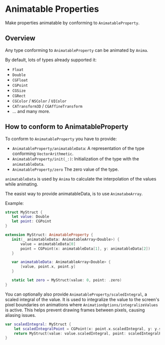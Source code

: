 # Animatable Properties

Make properties animatable by conforming to `AnimatableProperty`.

## Overview

Any type conforming to ``AnimatableProperty`` can be animated by `Anima`.

By default, lots of types already supported it:

- `Float`
- `Double`
- `CGFloat`
- `CGPoint`
- `CGSize`
- `CGRect`
- `CGColor` / `NSColor` / `UIColor`
- `CATransform3D` / `CGAffineTransform`
- … and many more.

## How to conform to AnimatableProperty

To conform to ``AnimatableProperty`` you have to provide:
- ``AnimatableProperty/animatableData``: A representation of the type conforming `VectorArithmetic`.
- ``AnimatableProperty/init(_:)``: Initialization of the type with the `animatableData`.
- ``AnimatableProperty/zero`` The zero value of the type.


`animatableData` is used by `Anima` to calculate the interpolation of the values while animating.

The easist way to provide animatableData,  is to use ``AnimatabeArray``.

Example:

```swift
struct MyStruct {
   let value: Double
   let point: CGPoint
}

extension MyStruct: AnimatableProperty {
   init(_ animatableData: AnimatableArray<Double>) {
       value = animatableData[0]
       point = CGPoint(x: animatableData[1], y: animatableData[2])
   }

   var animatableData: AnimatableArray<Double> {
       [value, point.x, point.y]
   }

   static let zero = MyStruct(value: 0, point: .zero)
}
```

You can optionally also provide ``AnimatableProperty/scaledIntegral``, a scaled integral of the value. It is used to integralize the value to the screen's pixel boundaries on animations where ``AnimationOptions/integralizeValues`` is active. This helps prevent drawing frames between pixels, causing aliasing issues.

```swift
var scaledIntegral: MyStruct {
    let scaledIntegralPoint = CGPoint(x: point.x.scaledIntegral, y: y.scaledIntegral)
    return MyStruct(value: value.scaledIntegral, point: scaledIntegralPoint)
}
```
